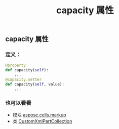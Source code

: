 ﻿---
title: capacity 属性
second_title: Aspose.Cells for Python via .NET API 参考资料
description:
type: docs
weight: 90
url: /zh/python-net/aspose.cells.markup/customxmlpartcollection/capacity/
is_root: false
---
## capacity 属性
### 定义：
```python
@property
def capacity(self):
    ...
@capacity.setter
def capacity(self, value):
    ...
```

### 也可以看看
* 模块 [aspose.cells.markup](../../)
* 类 [CustomXmlPartCollection](/cells/zh/python-net/aspose.cells.markup/customxmlpartcollection)
